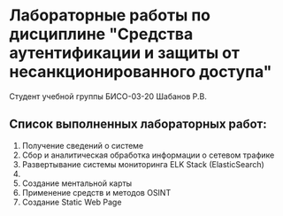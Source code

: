 # Лабораторные работы по дисциплине "Средства аутентификации и защиты от несанкционированного доступа"

Студент учебной группы БИСО-03-20 Шабанов Р.В.

## Список выполненных лабораторных работ:

1. Получение сведений о системе
2. Сбор и аналитическая обработка информации о сетевом трафике
3. Развертывание системы мониторинга ELK Stack (ElasticSearch)
4. 
5. Создание ментальной карты
6. Применение средств и методов OSINT
7. Создание Static Web Page
